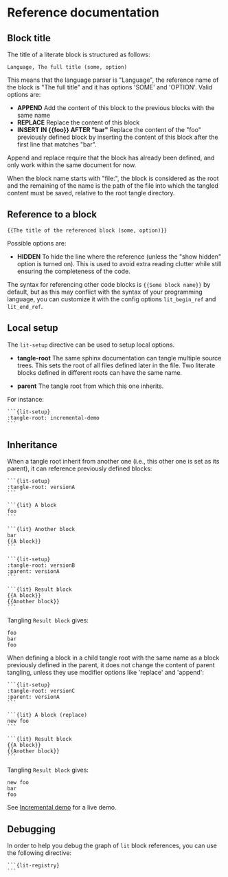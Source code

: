 Reference documentation
=======================

Block title
-----------

The title of a literate block is structured as follows:

```
Language, The full title (some, option)
```

This means that the language parser is "Language", the reference name of the block is "The full title" and it has options 'SOME' and 'OPTION'. Valid options are:

 - **APPEND** Add the content of this block to the previous blocks with the same name
 - **REPLACE** Replace the content of this block
 - **INSERT IN {{foo}} AFTER "bar"** Replace the content of the "foo" previously defined block by inserting the content of this block after the first line that matches "bar".

Append and replace require that the block has already been defined, and only work within the same document for now.

When the block name starts with "file:", the block is considered as the root
and the remaining of the name is the path of the file into which the tangled
content must be saved, relative to the root tangle directory.

Reference to a block
--------------------

```
{{The title of the referenced block (some, option)}}
```

Possible options are:

 - **HIDDEN** To hide the line where the reference (unless the "show hidden" option is turned on). This is used to avoid extra reading clutter while still ensuring the completeness of the code.

The syntax for referencing other code blocks is `{{Some block name}}` by default, but as this may conflict with the syntax of your programming language, you can customize it with the config options `lit_begin_ref` and `lit_end_ref`.

Local setup
-----------

The `lit-setup` directive can be used to setup local options.

 - **tangle-root** The same sphinx documentation can tangle multiple source trees. This sets the root of all files defined later in the file. Two literate blocks defined in different roots can have the same name.

 - **parent** The tangle root from which this one inherits.

For instance:

````
```{lit-setup}
:tangle-root: incremental-demo
```
````

Inheritance
-----------

When a tangle root inherit from another one (i.e., this other one is set as its parent), it can reference previously defined blocks:

````
```{lit-setup}
:tangle-root: versionA
```

```{lit} A block
foo
```

```{lit} Another block
bar
{{A block}}
```
````

````
```{lit-setup}
:tangle-root: versionB
:parent: versionA
```

```{lit} Result block
{{A block}}
{{Another block}}
```
````

Tangling `Result block` gives:

```
foo
bar
foo
```

When defining a block in a child tangle root with the same name as a block previously defined in the parent, it does not change the content of parent tangling, unless they use modifier options like 'replace' and 'append':

````
```{lit-setup}
:tangle-root: versionC
:parent: versionA
```

```{lit} A block (replace)
new foo
```

```{lit} Result block
{{A block}}
{{Another block}}
```
````

Tangling `Result block` gives:

```
new foo
bar
foo
```

See [Incremental demo](incremental-demo/index) for a live demo.

Debugging
---------

In order to help you debug the graph of `lit` block references, you can use the following directive:

````
```{lit-registry}
```
````
